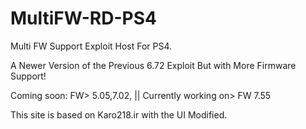 # MultiFW-RD-PS4
Multi FW Support Exploit Host For PS4.

A Newer Version of the Previous 6.72 Exploit But with More Firmware Support!

Coming soon:  FW> 5.05,7.02, || Currently working on> FW 7.55

This site is based on Karo218.ir with the UI Modified.
